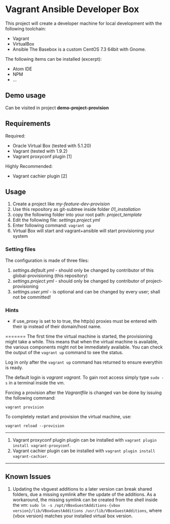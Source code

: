 # Vagrant Ansible Developer Box

This project will create a developer machine for local development with the following toolchain:
* Vagrant
* VirtualBox
* Ansible
The Basebox is a custom CentOS 7.3 64bit with Gnome.

The following items can be installed (excerpt):

* Atom IDE
* NPM
* ...


## Demo usage
Can be visited in project **demo-project-provision**


## Requirements
Required:
* Oracle Virtual Box (tested with 5.1.20)
* Vagrant (tested with 1.9.2)
* Vagrant proxyconf plugin [1]

Highly Recommended:
* Vagrant cachier plugin [2]


## Usage
1. Create a project like *my-feature-dev-provision*
2. Use this repository as git-subtree inside folder *01_installation*
3. copy the following folder into your root path: *project_template*
4. Edit the following file: *settings.project.yml*
5. Enter following command: `vagrant up`
6. Virtual Box will start and vagrant+ansible will start provisioning your system

### Setting files
The configuration is made of three files:
1. *settings.default.yml* - should only be changed by contributor of this global-provisioning (this repository)
2. *settings.project.yml* - should only be changed by contributor of project-provisioning
3. *settings.user.yml* - is optional and can be changed by every user; shall not be committed!


### Hints
* if use_proxy is set to to true, the http(s) proxies must be entered with their ip instead of their domain/host name.


=======
The first time the virtual machine is started, the provisioning might take a
while. This means that when the virtual machine is available, the various
components might not be immediately available. You can
check the output of the `vagrant up` command to see the status.

Log in only after the `vagrant up` command has returned to ensure everythin is ready.

The default login is *vagrant* *vagrant*. To gain root access simply type `sudo -s` in a terminal inside the vm.

Forcing a provision after the *Vagrantfile* is changed van be done by issuing the
following command:

    vagrant provision

To completely restart and provision the virtual machine, use:

    vagrant reload --provision

--------------------------------------------------------------------------------------
1. Vagrant proxyconf plugin plugin can be installed with `vagrant plugin install vagrant-proxyconf`.
2. Vagrant cachier plugin can be installed with `vagrant plugin install vagrant-cachier`.

--------------------------------------------------------------------------------------

## Known Issues
1. Updating the vbguest additions to a later version can break shared folders, due a missing symlink after the update of the additions.
As a workaround, the missing symlink can be created from the shell inside the vm: `sudo ln -s /opt/VBoxGuestAdditions-{vbox version}/lib/VBoxGuestAdditions /usr/lib/VBoxGuestAdditions`, where {vbox version} matches your installed virtual box version.
